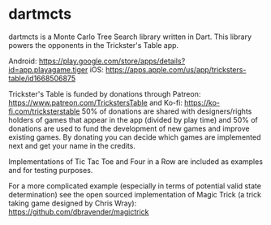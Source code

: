 # dartmcts

dartmcts is a Monte Carlo Tree Search library written in Dart. This library powers the opponents in the Trickster's Table app.

Android: https://play.google.com/store/apps/details?id=app.playagame.tiger
iOS: https://apps.apple.com/us/app/tricksters-table/id1668506875

Trickster's Table is funded by donations through Patreon: https://www.patreon.com/TrickstersTable and Ko-fi: https://ko-fi.com/tricksterstable 50% of donations are shared with designers/rights holders of games that appear in the app (divided by play time) and 50% of donations are used to fund the development of new games and improve existing games. By donating you can decide which games are implemented next and get your name in the credits.

Implementations of Tic Tac Toe and Four in a Row are included as examples and for testing purposes.

For a more complicated example (especially in terms of potential valid state determination) see the open sourced implementation of Magic Trick (a trick taking game designed by Chris Wray): https://github.com/dbravender/magictrick
